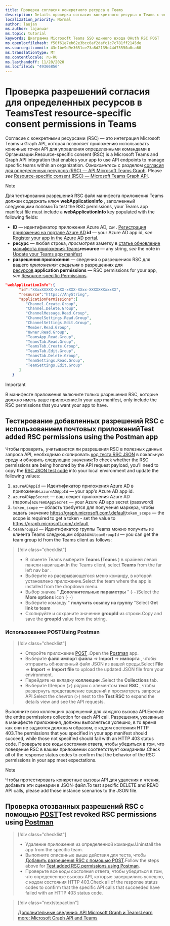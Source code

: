 ```yaml
---
title: Проверка согласия конкретного ресурса в Teams
description: Details проверка согласия конкретного ресурса в Teams с использованием POST
localization_priority: Normal
author: laujan
ms.author: lajanuar
ms.topic: tutorial
keywords: Диаграмма Microsoft Teams SSO единого входа OAuth RSC POST
ms.openlocfilehash: f50f61e7eb62e3bcc6af2dafc1c7c781ff2145de
ms.sourcegitcommit: 43e1be9d9e3651ce73a8d2139e44d75550a0ca60
ms.translationtype: MT
ms.contentlocale: ru-RU
ms.lasthandoff: 11/20/2020
ms.locfileid: "49366856"
---
```

# <a name="test-resource-specific-consent-permissions--in-teams"></a><span data-ttu-id="262a5-104">Проверка разрешений согласия для определенных ресурсов в Teams</span><span class="sxs-lookup"><span data-stu-id="262a5-104">Test resource-specific consent permissions  in Teams</span></span>

<span data-ttu-id="262a5-105">Согласие с конкретными ресурсами (RSC) — это интеграция Microsoft Teams и Graph API, которая позволяет приложению использовать конечные точки API для управления определенными командами в Организации.</span><span class="sxs-lookup"><span data-stu-id="262a5-105">Resource-specific consent (RSC) is a Microsoft Teams and Graph API integration that enables your app to use API endpoints to manage specific teams within an organization.</span></span> <span data-ttu-id="262a5-106">*Ознакомьтесь* с разделом [согласия для определенных ресурсов (RSC) — API Microsoft Teams Graph](resource-specific-consent.md).  </span><span class="sxs-lookup"><span data-stu-id="262a5-106">Please *see*  [Resource-specific consent (RSC) — Microsoft Teams Graph API](resource-specific-consent.md).</span></span>

> [!NOTE]
><span data-ttu-id="262a5-107">Для тестирования разрешений RSC файл манифеста приложения Teams должен содержать ключ **webApplicationInfo** , заполненный следующими полями:</span><span class="sxs-lookup"><span data-stu-id="262a5-107">To test the RSC permissions, your Teams app manifest file must include a **webApplicationInfo** key populated with the following fields:</span></span>
>
> - <span data-ttu-id="262a5-108">**ID**  — идентификатор приложения Azure AD, *см* . [Регистрация приложения на портале Azure AD](resource-specific-consent.md#register-your-app-with-microsoft-identity-platform-via-the-azure-ad-portal).</span><span class="sxs-lookup"><span data-stu-id="262a5-108">**id**  — your Azure AD app id, *see* [Register your app in the Azure AD portal](resource-specific-consent.md#register-your-app-with-microsoft-identity-platform-via-the-azure-ad-portal).</span></span>
> - <span data-ttu-id="262a5-109">**ресурс**  — любая строка, *просмотрев* заметку в  [статье обновление манифеста приложения Teams](resource-specific-consent.md#update-your-teams-app-manifest)</span><span class="sxs-lookup"><span data-stu-id="262a5-109">**resource**  — any string, *see* the note in  [Update your Teams app manifest](resource-specific-consent.md#update-your-teams-app-manifest)</span></span>
> - <span data-ttu-id="262a5-110">**разрешения приложения** — сведения о разрешениях RSC для вашего *приложения: сведения* о разрешениях для [ресурсов](resource-specific-consent.md#resource-specific-permissions).</span><span class="sxs-lookup"><span data-stu-id="262a5-110">**application permissions** — RSC permissions for  your app, *see* [Resource-specific Permissions](resource-specific-consent.md#resource-specific-permissions).</span></span>

```json
"webApplicationInfo":{
      "id":"XXxxXXXXX-XxXX-xXXX-XXxx-XXXXXXXxxxXX",
      "resource":"https://AnyString",
      "applicationPermissions":[
         "Channel.Create.Group",
         "Channel.Delete.Group",
         "ChannelMessage.Read.Group",
         "ChannelSettings.Read.Group",
         "ChannelSettings.Edit.Group",
         "Member.Read.Group",
         "Owner.Read.Group",
         "TeamsApp.Read.Group",
         "TeamsTab.Read.Group",
         "TeamsTab.Create.Group",
         "TeamsTab.Edit.Group",
         "TeamsTab.Delete.Group",
         "TeamSettings.Read.Group",
         "TeamSettings.Edit.Group"
      ]
   }
```

>[!IMPORTANT]
><span data-ttu-id="262a5-111">В манифесте приложения включите только разрешения RSC, которые должно иметь ваше приложение.</span><span class="sxs-lookup"><span data-stu-id="262a5-111">In your app manifest, only include the RSC permissions that you want your app to have.</span></span>

## <a name="test-added-rsc-permissions-using-the-postman-app"></a><span data-ttu-id="262a5-112">Тестирование добавленных разрешений RSC с использованием почтовых приложений</span><span class="sxs-lookup"><span data-stu-id="262a5-112">Test added RSC permissions using the Postman app</span></span>

<span data-ttu-id="262a5-113">Чтобы проверить, учитываются ли разрешения RSC в полезных данных запроса API, необходимо скопировать [код теста RSC JSON](test-rsc-json-file.md) в локальную среду и обновить следующие значения:</span><span class="sxs-lookup"><span data-stu-id="262a5-113">To check whether the RSC permissions are being honored by the API request payload, you'll need to copy the [RSC JSON test code](test-rsc-json-file.md) into your local environment and update the following values:</span></span>

1. <span data-ttu-id="262a5-114">`azureADAppId`  — Идентификатор приложения Azure AD в приложении.</span><span class="sxs-lookup"><span data-stu-id="262a5-114">`azureADAppId`  — your app's Azure AD app id.</span></span>
1. <span data-ttu-id="262a5-115">`azureADAppSecret`  — ваш секрет приложения Azure AD (пароль)</span><span class="sxs-lookup"><span data-stu-id="262a5-115">`azureADAppSecret`  — your Azure AD app secret (password)</span></span>
1. <span data-ttu-id="262a5-116">`token_scope`  — область требуется для получения маркера, чтобы задать значение https://graph.microsoft.com/.default</span><span class="sxs-lookup"><span data-stu-id="262a5-116">`token_scope`  — the scope is required to get a token - set the value to https://graph.microsoft.com/.default</span></span>
1. <span data-ttu-id="262a5-117">`teamGroupId` — Идентификатор группы Teams можно получить из клиента Teams следующим образом:</span><span class="sxs-lookup"><span data-stu-id="262a5-117">`teamGroupId` — you can get the team group id from the Teams client as follows:</span></span>

> [!div class="checklist"]
>
> * <span data-ttu-id="262a5-118">В клиенте Teams выберите **Teams (Teams** ) в крайней левой панели навигации.</span><span class="sxs-lookup"><span data-stu-id="262a5-118">In the Teams client, select **Teams** from the far left nav bar .</span></span>
> * <span data-ttu-id="262a5-119">Выберите из раскрывающегося меню команду, в которой установлено приложение.</span><span class="sxs-lookup"><span data-stu-id="262a5-119">Select the team where the app is installed from the dropdown menu.</span></span>
> * <span data-ttu-id="262a5-120">Выбор значка " **Дополнительные параметры** " (&#8943;)</span><span class="sxs-lookup"><span data-stu-id="262a5-120">Select the **More options** icon (&#8943;)</span></span>
> * <span data-ttu-id="262a5-121">Выберите команду " **получить ссылку на группу** "</span><span class="sxs-lookup"><span data-stu-id="262a5-121">Select **Get link to team**</span></span> 
> * <span data-ttu-id="262a5-122">Скопируйте и сохраните значение **groupId** из строки.</span><span class="sxs-lookup"><span data-stu-id="262a5-122">Copy and save the **groupId** value from the string.</span></span>

### <a name="using-postman"></a><span data-ttu-id="262a5-123">Использование POST</span><span class="sxs-lookup"><span data-stu-id="262a5-123">Using Postman</span></span>

> [!div class="checklist"]
>
> * <span data-ttu-id="262a5-124">Откройте приложение [POST](https://www.postman.com) .</span><span class="sxs-lookup"><span data-stu-id="262a5-124">Open the [Postman](https://www.postman.com) app.</span></span>
> * <span data-ttu-id="262a5-125">Выберите **файл импорт файла**  =>  **Import**  =>  **импорта** , чтобы отправить обновленный файл JSON из вашей среды.</span><span class="sxs-lookup"><span data-stu-id="262a5-125">Select **File** => **Import** => **Import file** to upload the updated JSON file from your environment.</span></span>  
> * <span data-ttu-id="262a5-126">Перейдите на вкладку **коллекции** .</span><span class="sxs-lookup"><span data-stu-id="262a5-126">Select the **Collections** tab.</span></span> 
> * <span data-ttu-id="262a5-127">Выберите Шеврон (>) рядом с элементом **тест RSC** , чтобы развернуть представление сведений и просмотреть запросы API.</span><span class="sxs-lookup"><span data-stu-id="262a5-127">Select the chevron (>) next to the **Test RSC** to expand the details view and see the API requests.</span></span>

<span data-ttu-id="262a5-128">Выполните всю коллекцию разрешений для каждого вызова API.</span><span class="sxs-lookup"><span data-stu-id="262a5-128">Execute the entire permissions collection for each API call.</span></span> <span data-ttu-id="262a5-129">Разрешения, указанные в манифесте приложения, должны выполняться успешно, в то время как они не задаются должным образом, с кодом состояния HTTP 403.</span><span class="sxs-lookup"><span data-stu-id="262a5-129">The permissions that you specified in your app manifest should succeed, while those not specified should fail with an HTTP 403 status code.</span></span> <span data-ttu-id="262a5-130">Проверьте все коды состояния ответа, чтобы убедиться в том, что поведение RSC в вашем приложении соответствует ожиданиям.</span><span class="sxs-lookup"><span data-stu-id="262a5-130">Check all of the response status codes to confirm that the behavior of the RSC permissions in your app meet expectations.</span></span>

>[!NOTE]
><span data-ttu-id="262a5-131">Чтобы протестировать конкретные вызовы API для удаления и чтения, добавьте эти сценарии в JSON-файл.</span><span class="sxs-lookup"><span data-stu-id="262a5-131">To test specific DELETE and READ API calls, please add those instance scenarios to the JSON file.</span></span>

## <a name="test--revoked-rsc-permissions-using-postman"></a><span data-ttu-id="262a5-132">Проверка отозванных разрешений RSC с помощью [POST](https://www.postman.com/)</span><span class="sxs-lookup"><span data-stu-id="262a5-132">Test  revoked RSC permissions using [Postman](https://www.postman.com/)</span></span>

> [!div class="checklist"]
>
> * <span data-ttu-id="262a5-133">Удаление приложения из определенной команды.</span><span class="sxs-lookup"><span data-stu-id="262a5-133">Uninstall the app from the specific team.</span></span>
> * <span data-ttu-id="262a5-134">Выполните описанные выше действия для теста, чтобы [Добавить разрешения RSC с помощью POST](#test-added-rsc-permissions-using-the-postman-app).</span><span class="sxs-lookup"><span data-stu-id="262a5-134">Follow the steps above for [Test added RSC permissions using Postman](#test-added-rsc-permissions-using-the-postman-app).</span></span>
> * <span data-ttu-id="262a5-135">Проверьте все коды состояния ответа, чтобы убедиться в том, что определенные вызовы API, которые завершились успешно, с кодом состояния HTTP 403.</span><span class="sxs-lookup"><span data-stu-id="262a5-135">Check all of the response status codes to confirm that the specific API calls that succeeded have failed with an HTTP 403 status code.</span></span>

> [!div class="nextstepaction"]
>
> [<span data-ttu-id="262a5-136">Дополнительные сведения: API Microsoft Graph и Teams</span><span class="sxs-lookup"><span data-stu-id="262a5-136">Learn more: Microsoft Graph API and Teams</span></span>](/graph/api/resources/teams-api-overview?view=graph-rest-1.0)


